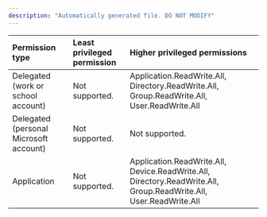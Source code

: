 ```yaml
---
description: "Automatically generated file. DO NOT MODIFY"
---
```


|Permission type|Least privileged permission|Higher privileged permissions|
|:---|:---|:---|
|Delegated (work or school account)|Not supported.|Application.ReadWrite.All, Directory.ReadWrite.All, Group.ReadWrite.All, User.ReadWrite.All|
|Delegated (personal Microsoft account)|Not supported.|Not supported.|
|Application|Not supported.|Application.ReadWrite.All, Device.ReadWrite.All, Directory.ReadWrite.All, Group.ReadWrite.All, User.ReadWrite.All|

